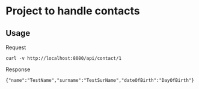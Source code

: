 # Project to handle contacts

## Usage
Request
```
curl -v http://localhost:8080/api/contact/1
```
Response
```
{"name":"TestName","surname":"TestSurName","dateOfBirth":"DayOfBirth"}
```

